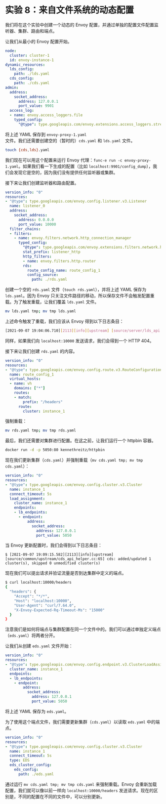 # 实验 8：来自文件系统的动态配置

我们将在这个实验中创建一个动态的 Envoy 配置，并通过单独的配置文件配置监听器、集群、路由和端点。

让我们从最小的 Envoy 配置开始。

```yaml
node:
  cluster: cluster-1
  id: envoy-instance-1
dynamic_resources:
  lds_config:
    path: ./lds.yaml
  cds_config:
    path: ./cds.yaml
admin:
  address:
    socket_address:
      address: 127.0.0.1
      port_value: 9901
  access_log:
  - name: envoy.access_loggers.file
    typed_config:
      "@type": type.googleapis.com/envoy.extensions.access_loggers.stream.v3.StdoutAccessLog
```

将上述 YAML 保存到 `envoy-proxy-1.yaml` 文件。我们还需要创建空的（暂时的）`cds.yaml` 和 `lds.yaml` 文件。

```sh
touch {cds,lds}.yaml
```

我们现在可以用这个配置来运行 Envoy 代理：`func-e run -c envoy-proxy-1.yaml`。如果我们看一下生成的配置（比如 `localhost:9901/config_dump`），我们会发现它是空的，因为我们没有提供任何监听器或集群。

接下来让我们创建监听器和路由配置。

```yaml
version_info: "0"
resources:
- "@type": type.googleapis.com/envoy.config.listener.v3.Listener
  name: listener_0
  address:
    socket_address:
      address: 0.0.0.0
      port_value: 10000
  filter_chains:
  - filters:
    - name: envoy.filters.network.http_connection_manager
      typed_config:
        "@type": type.googleapis.com/envoy.extensions.filters.network.http_connection_manager.v3.HttpConnectionManager
        stat_prefix: listener_http
        http_filters:
        - name: envoy.filters.http.router
        rds:
          route_config_name: route_config_1
          config_source:
            path: ./rds.yaml
```

创建一个空的 `rds.yaml` 文件（`touch rds.yaml`），并将上述 YAML 保存为 `lds.yaml`。因为 Envoy 只关注文件路径的移动，所以保存文件不会触发配置重载。为了触发重载，让我们覆盖 `lds.yaml` 文件。

```sh
mv lds.yaml tmp; mv tmp lds.yaml
```

上述命令触发了重载，我们应该从 Envoy 得到以下日志条目：

```sh
[2021-09-07 19:04:06.710][2113][info][upstream] [source/server/lds_api.cc:78] lds: add/update listener 'listener_0'
```

同样，如果我们向 `localhost:10000` 发送请求，我们会得到一个 HTTP 404。

接下来让我们创建 `rds.yaml` 的内容。

```yaml
version_info: "0"
resources:
- "@type": type.googleapis.com/envoy.config.route.v3.RouteConfiguration
  name: route_config_1
  virtual_hosts:
  - name: vh
    domains: ["*"]
    routes:
    - match:
        prefix: "/headers"
      route:
        cluster: instance_1
```

强制重载：

```sh
mv rds.yaml tmp; mv tmp rds.yaml
```

最后，我们还需要对集群进行配置。在这之前，让我们运行一个 httpbin 容器。

```sh
docker run -d -p 5050:80 kennethreitz/httpbin
```

现在我们更新集群（`cds.yaml`）并强制重载（`mv cds.yaml tmp; mv tmp cds.yaml`）：

```yaml
version_info: "0"
resources:
- "@type": type.googleapis.com/envoy.config.cluster.v3.Cluster
  name: instance_1
  connect_timeout: 5s
  load_assignment:
    cluster_name: instance_1
    endpoints:
    - lb_endpoints:
      - endpoint:
          address:
            socket_address:
              address: 127.0.0.1
              port_value: 5050
```

当 Envoy 更新配置时，我们会得到以下日志条目：

```
$ [2021-09-07 19:09:15.582][2113][info][upstream] [source/common/upstream/cds_api_helper.cc:65] cds: added/updated 1 cluster(s), skipped 0 unmodified cluster(s)
```

现在我们可以提出请求并验证流量是否到达集群中定义的端点。

```sh
$ curl localhost:10000/headers
{
  "headers": {
    "Accept": "*/*",
    "Host": "localhost:10000",
    "User-Agent": "curl/7.64.0",
    "X-Envoy-Expected-Rq-Timeout-Ms": "15000"
  }
}
```

注意我们是如何将端点与集群配置在同一个文件中的。我们可以通过单独定义端点（`eds.yaml`）将两者分开。

让我们从创建 `eds.yaml` 文件开始：

```yaml
version_info: "0"
resources:
- "@type": type.googleapis.com/envoy.config.endpoint.v3.ClusterLoadAssignment
  cluster_name: instance_1
  endpoints:
  - lb_endpoints:
    - endpoint:
        address:
          socket_address:
            address: 127.0.0.1
            port_value: 5050
```

将上述 YAML 保存为 `eds.yaml`。

为了使用这个端点文件，我们需要更新集群（`cds.yaml`）以读取 `eds.yaml` 中的端点。

```yaml
version_info: "0"
resources:
- "@type": type.googleapis.com/envoy.config.cluster.v3.Cluster
  name: instance_1
  connect_timeout: 5s
  type: EDS
  eds_cluster_config:
    eds_config:
      path: ./eds.yaml
```

通过运行 `mv cds.yaml tmp; mv tmp cds.yaml` 来强制重载。Envoy 会重新加载配置，我们就可以像以前一样向 `localhost:10000/headers` 发送请求。现在的区别是，不同的配置在不同的文件中，可以分别更新。

